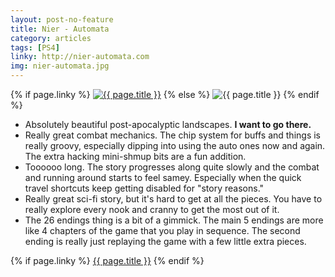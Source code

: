 ```yaml
---
layout: post-no-feature
title: Nier - Automata
category: articles
tags: [PS4]
linky: http://nier-automata.com
img: nier-automata.jpg
---
```


{% if page.linky %}
<a href="{{page.linky}}">![{{ page.title }}](/images/{{page.img}})</a>
{% else %}
![{{ page.title }}](/images/{{page.img}})
{% endif %}

- Absolutely beautiful post-apocalyptic landscapes. **I want to go there.**
- Really great combat mechanics. The chip system for buffs and things is really groovy, especially dipping into using the auto ones now and again. The extra hacking mini-shmup bits are a fun addition.
- Toooooo long. The story progresses along quite slowly and the combat and running around starts to feel samey. Especially when the quick travel shortcuts keep getting disabled for "story reasons."
- Really great sci-fi story, but it's hard to get at all the pieces. You have to really explore every nook and cranny to get the most out of it.
- The 26 endings thing is a bit of a gimmick. The main 5 endings are more like 4 chapters of the game that you play in sequence. The second ending is really just replaying the game with a few little extra pieces.

{% if page.linky %}
[{{ page.title }}]({{page.linky}})
{% endif %}
